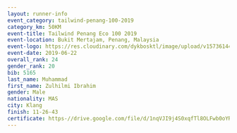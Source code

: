 ```yaml
--- 
layout: runner-info 
event_category: tailwind-penang-100-2019 
category_km: 50KM 
event-title: Tailwind Penang Eco 100 2019 
event-location: Bukit Mertajam, Penang, Malaysia 
event-logo: https://res.cloudinary.com/dykbosktl/image/upload/v1573614442/Logo/Logo_gqlzi3.jpg 
event-date: 2019-06-22 
overall_rank: 24
gender_rank: 20
bib: 5165
last_name: Muhammad
first_name: Zulhilmi Ibrahim
gender: Male
nationality: MAS
city: Klang
finish: 11-26-43
certificate: https-//drive.google.com/file/d/1nqVJI9j4S0xqfTl8OLFwb0oYRAFxyv1/view?usp=sharing
--- 
```

